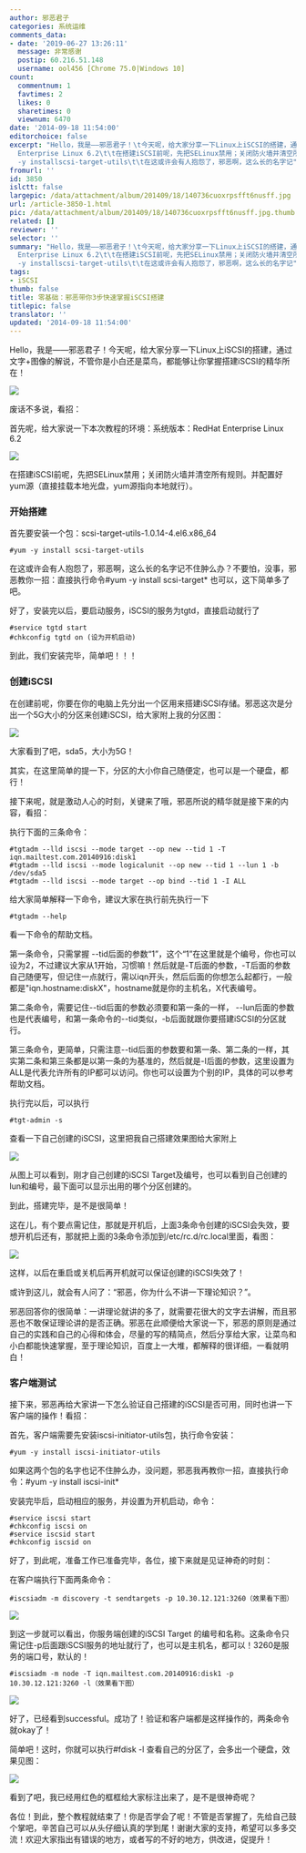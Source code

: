 ```yaml
---
author: 邪恶君子
categories: 系统运维
comments_data:
- date: '2019-06-27 13:26:11'
  message: 非常感谢
  postip: 60.216.51.148
  username: ool456 [Chrome 75.0|Windows 10]
count:
  commentnum: 1
  favtimes: 2
  likes: 0
  sharetimes: 0
  viewnum: 6470
date: '2014-09-18 11:54:00'
editorchoice: false
excerpt: "Hello，我是——邪恶君子！\t今天呢，给大家分享一下Linux上iSCSI的搭建，通过文字+图像的解说，不管你是小白还是菜鸟，都能够让你掌握搭建iSCSI的精华所在！废话不多说，看招：首先呢，给大家说一下本次教程的环境：\t系统版本：RedHat
  Enterprise Linux 6.2\t\t在搭建iSCSI前呢，先把SELinux禁用；关闭防火墙并清空所有规则。并配置好yum源（直接挂载本地光盘，yum源指向本地就行）。开始搭建：\t首先要安装一个包：scsi-target-utils-1.0.14-4.el6.x86_64\t#yum
  -y installscsi-target-utils\t\t在这或许会有人抱怨了，邪恶啊，这么长的名字记"
fromurl: ''
id: 3850
islctt: false
largepic: /data/attachment/album/201409/18/140736cuoxrpsfft6nusff.jpg
url: /article-3850-1.html
pic: /data/attachment/album/201409/18/140736cuoxrpsfft6nusff.jpg.thumb.jpg
related: []
reviewer: ''
selector: ''
summary: "Hello，我是——邪恶君子！\t今天呢，给大家分享一下Linux上iSCSI的搭建，通过文字+图像的解说，不管你是小白还是菜鸟，都能够让你掌握搭建iSCSI的精华所在！废话不多说，看招：首先呢，给大家说一下本次教程的环境：\t系统版本：RedHat
  Enterprise Linux 6.2\t\t在搭建iSCSI前呢，先把SELinux禁用；关闭防火墙并清空所有规则。并配置好yum源（直接挂载本地光盘，yum源指向本地就行）。开始搭建：\t首先要安装一个包：scsi-target-utils-1.0.14-4.el6.x86_64\t#yum
  -y installscsi-target-utils\t\t在这或许会有人抱怨了，邪恶啊，这么长的名字记"
tags:
- iSCSI
thumb: false
title: 零基础：邪恶带你3步快速掌握iSCSI搭建
titlepic: false
translator: ''
updated: '2014-09-18 11:54:00'
---
```


Hello，我是——邪恶君子！今天呢，给大家分享一下Linux上iSCSI的搭建，通过文字+图像的解说，不管你是小白还是菜鸟，都能够让你掌握搭建iSCSI的精华所在！


![](/data/attachment/album/201409/18/140736cuoxrpsfft6nusff.jpg)


废话不多说，看招：


首先呢，给大家说一下本次教程的环境：系统版本：RedHat Enterprise Linux 6.2


[![](/data/attachment/album/201409/17/145612aerr1o0f16gr91gn.png)](https://img.linux.net.cn/data/attachment/album/201409/17/145612aerr1o0f16gr91gn.png)


在搭建iSCSI前呢，先把SELinux禁用；关闭防火墙并清空所有规则。并配置好yum源（直接挂载本地光盘，yum源指向本地就行）。


### 开始搭建


首先要安装一个包：scsi-target-utils-1.0.14-4.el6.x86\_64



```
#yum -y install scsi-target-utils
```

在这或许会有人抱怨了，邪恶啊，这么长的名字记不住肿么办？不要怕，没事，邪恶教你一招：直接执行命令#yum -y install scsi-target\* 也可以，这下简单多了吧。


好了，安装完以后，要启动服务，iSCSI的服务为tgtd，直接启动就行了



```
#service tgtd start
#chkconfig tgtd on (设为开机启动)
```

到此，我们安装完毕，简单吧！！！


### 创建iSCSI


在创建前呢，你要在你的电脑上先分出一个区用来搭建iSCSI存储。邪恶这次是分出一个5G大小的分区来创建iSCSI，给大家附上我的分区图：


[![](/data/attachment/album/201409/17/145628zu4udb0k243rb843.png)](https://img.linux.net.cn/data/attachment/album/201409/17/145628zu4udb0k243rb843.png)


大家看到了吧，sda5，大小为5G！


其实，在这里简单的提一下，分区的大小你自己随便定，也可以是一个硬盘，都行！


接下来呢，就是激动人心的时刻，关键来了哦，邪恶所说的精华就是接下来的内容，看招：


执行下面的三条命令：



```
#tgtadm --lld iscsi --mode target --op new --tid 1 -T iqn.mailtest.com.20140916:disk1
#tgtadm --lld iscsi --mode logicalunit --op new --tid 1 --lun 1 -b /dev/sda5
#tgtadm --lld iscsi --mode target --op bind --tid 1 -I ALL
```

 


给大家简单解释一下命令，建议大家在执行前先执行一下



```
#tgtadm --help
```

看一下命令的帮助文档。


第一条命令，只需掌握 --tid后面的参数“1”，这个“1”在这里就是个编号，你也可以设为2，不过建议大家从1开始，习惯嘛！然后就是-T后面的参数，-T后面的参数自己随便写，但记住一点就行，需以iqn开头，然后后面的你想怎么起都行，一般都是"iqn.hostname:diskX"，hostname就是你的主机名，X代表编号。


第二条命令，需要记住--tid后面的参数必须要和第一条的一样， --lun后面的参数也是代表编号，和第一条命令的--tid类似，-b后面就跟你要搭建iSCSI的分区就行。


第三条命令，更简单，只需注意--tid后面的参数要和第一条、第二条的一样，其实第二条和第三条都是以第一条的为基准的，然后就是-I后面的参数，这里设置为ALL是代表允许所有的IP都可以访问。你也可以设置为个别的IP，具体的可以参考帮助文档。


执行完以后，可以执行



```
#tgt-admin -s
```

查看一下自己创建的iSCSI，这里把我自己搭建效果图给大家附上


[![](/data/attachment/album/201409/17/145629fjx92jsreazgx9ai.png)](https://img.linux.net.cn/data/attachment/album/201409/17/145629fjx92jsreazgx9ai.png)


从图上可以看到，刚才自己创建的iSCSI Target及编号，也可以看到自己创建的lun和编号，最下面可以显示出用的哪个分区创建的。


到此，搭建完毕，是不是很简单！


这在儿，有个要点需记住，那就是开机后，上面3条命令创建的iSCSI会失效，要想开机后还有，那就把上面的3条命令添加到/etc/rc.d/rc.local里面，看图：


[![](/data/attachment/album/201409/17/145630zx6ve3zb0xfpk0p3.png)](https://img.linux.net.cn/data/attachment/album/201409/17/145630zx6ve3zb0xfpk0p3.png)


这样，以后在重启或关机后再开机就可以保证创建的iSCSI失效了！


或许到这儿，就会有人问了：“邪恶，你为什么不讲一下理论知识？”。


邪恶回答你的很简单：一讲理论就讲的多了，就需要花很大的文字去讲解，而且邪恶也不敢保证理论讲的是否正确。邪恶在此顺便给大家说一下，邪恶的原则是通过自己的实践和自己的心得和体会，尽量的写的精简点，然后分享给大家，让菜鸟和小白都能快速掌握，至于理论知识，百度上一大堆，都解释的很详细，一看就明白！


### 客户端测试


接下来，邪恶再给大家讲一下怎么验证自己搭建的iSCSI是否可用，同时也讲一下客户端的操作！看招：


首先，客户端需要先安装iscsi-initiator-utils包，执行命令安装：



```
#yum -y install iscsi-initiator-utils
```

如果这两个包的名字也记不住肿么办，没问题，邪恶我再教你一招，直接执行命令：#yum -y install iscsi-init\* 


安装完毕后，启动相应的服务，并设置为开机启动，命令：



```
#service iscsi start
#chkconfig iscsi on
#service iscsid start
#chkconfig iscsid on
```

好了，到此呢，准备工作已准备完毕，各位，接下来就是见证神奇的时刻：


在客户端执行下面两条命令：



```
#iscsiadm -m discovery -t sendtargets -p 10.30.12.121:3260（效果看下图）
```

[![](/data/attachment/album/201409/17/145629qtlpninypmqolfoi.png)](https://img.linux.net.cn/data/attachment/album/201409/17/145629qtlpninypmqolfoi.png)


到这一步就可以看出，你服务端创建的iSCSI Target 的编号和名称。这条命令只需记住-p后面跟iSCSI服务的地址就行了，也可以是主机名，都可以！3260是服务的端口号，默认的！



```
#iscsiadm -m node -T iqn.mailtest.com.20140916:disk1 -p 10.30.12.121:3260 -l（效果看下图）
```

[![](/data/attachment/album/201409/17/145630vkp0fggfawuwyg4c.png)](https://img.linux.net.cn/data/attachment/album/201409/17/145630vkp0fggfawuwyg4c.png)


好了，已经看到successful。成功了！验证和客户端都是这样操作的，两条命令就okay了！


简单吧！这时，你就可以执行#fdisk -l 查看自己的分区了，会多出一个硬盘，效果见图：


[![](/data/attachment/album/201409/17/145628f08ok053g0gn05e3.png)](https://img.linux.net.cn/data/attachment/album/201409/17/145628f08ok053g0gn05e3.png)


 


看到了吧，我已经用红色的框框给大家标注出来了，是不是很神奇呢？


各位！到此，整个教程就结束了！你是否学会了呢！不管是否掌握了，先给自己鼓个掌吧，辛苦自己可以从头仔细认真的学到尾！谢谢大家的支持，希望可以多多交流！欢迎大家指出有错误的地方，或者写的不好的地方，供改进，促提升！